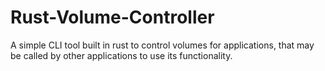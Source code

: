 # Rust-Volume-Controller
A simple CLI tool built in rust to control volumes for applications, that may be called by other applications to use its functionality.
